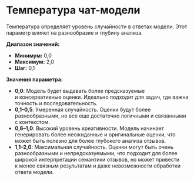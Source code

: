 # Температура чат-модели

Температура определяет уровень случайности в ответах модели. Этот параметр влияет на разнообразие и глубину анализа.

**Диапазон значений:**
- **Минимум:** 0,0
- **Максимум:** 2,0
- **Шаг:** 0,1

**Значения параметра:**
- **0,0**: Модель будет выдавать более предсказуемые и консервативные оценки. Идеально подходит для задач, где важна точность и последовательность.
- **0,1–0,5**: Умеренная случайность. Оценки будут более разнообразными, но все еще достаточно логичными и связанными с контекстом.
- **0,6–1,0**: Высокий уровень креативности. Модель начинает генерировать более неожиданные и оригинальные оценки, что может быть полезно для более глубокого анализа отзывов.
- **1,1–2,0**: Максимальная случайность. Оценки могут быть очень разнообразными и непредсказуемыми, что подходит для более широкой интерпретации семантики отзывов, но может привести к менее связным результатам и даже невозможности обработки ответа модели.
